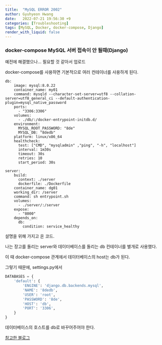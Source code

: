 ```yaml
---
title:  "MySQL ERROR 2002"
author: Gyuhyeon Hwang
date:   2022-07-21 19:56:30 +9
categories: [Troubleshooting]
tags: [MySQL, Docker, docker-compose, Django]
render_with_liquid: false
---
```

### docker-compose MySQL 서버 접속이 안 될때(Django)

예전에 해결했으나... 필요할 것 같아서 업로드

docker-compose를 사용하면 기본적으로 여러 컨테이너를 사용하게 된다.

```
db:
    image: mysql:8.0.22
    container_name: my01
    command: mysqld --character-set-server=utf8 --collation-server=utf8_general_ci --default-authentication-plugin=mysql_native_password
    ports:
      - "3306:3306"
    volumes:
      - ./db/:/docker-entrypoint-initdb.d/
    environment: 
      MYSQL_ROOT_PASSWORD: "8de"
      MYSQL_DB: "8dedb"
    platform: linux/x86_64
    healthcheck:
      test: ["CMD", "mysqladmin" ,"ping", "-h", "localhost"]
      interval: 1m30s
      timeout: 30s
      retries: 10
      start_period: 30s

server:
    build: 
      context: ./server
      dockerfile: ./Dockerfile
    container_name: dg01
    working_dir: /server
    command: sh entrypoint.sh
    volumes:
      - ./server/:/server
    expose:
      - "8000"
    depends_on:
      db:
        condition: service_healthy
```

설명을 위해 가지고 온 코드.

나는 장고를 돌리는 server와 데이터베이스를 돌리는 db 컨테이너를 별개로 사용했다.

이 때 docker-compose 관계에서 데이터베이스의 host는 db가 된다.

그렇기 때문에, settings.py에서 

```python
DATABASES = {
    'default': {
        'ENGINE': 'django.db.backends.mysql',
        'NAME': '8dedb',
        'USER': 'root',
        'PASSWORD': '8de',
        'HOST': 'db',
        'PORT': '3306',
    }
}
```

데이터베이스의 호스트를 db로 바꾸어주어야 한다.

[참고한 블로그](https://vixxcode.tistory.com/142)